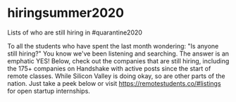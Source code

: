 # hiringsummer2020
Lists of who are still hiring in #quarantine2020

To all the students who have spent the last month wondering:
"Is anyone still hiring?" You know we've been listening and searching.
The answer is an emphatic YES! Below, check out the companies that are 
still hiring, including the 175+ companies on Handshake with active posts
since the start of remote classes.  While Silicon Valley is doing okay,
so are other parts of the nation.  Just take a peek below or visit 
https://remotestudents.co/#listings for open startup internships.


